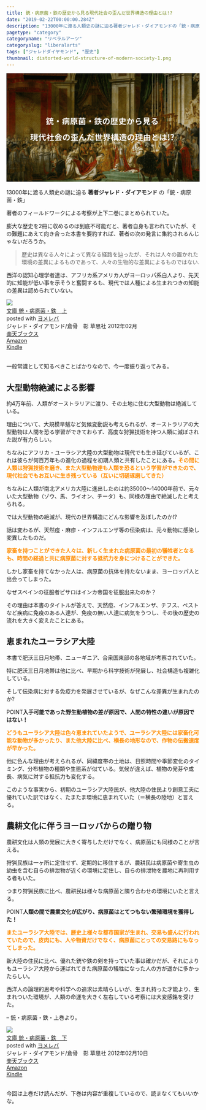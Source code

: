 ```yaml
---
title: 銃・病原菌・鉄の歴史から見る現代社会の歪んだ世界構造の理由とは!?
date: "2019-02-22T00:00:00.284Z"
description: "13000年に渡る人類史の謎に迫る著者ジャレド・ダイアモンドの「銃・病原菌・鉄」。著者が25年間、フィールドワークを通じて試行錯誤した考察が上下二巻にまとめられている。現代世界では、ユーラシア大陸系の民族が世界の富・権力を支配(特にヨーロッパ人がアメリカ・オーストラリア・アフリカ大陸の51%を征服)した世界構造だが、その理由は未だに明らかになっておらず。"
pagetype: "category"
categoryname: "リベラルアーツ"
categoryslug: "liberalarts"
tags: ["ジャレドダイヤモンド", "歴史"]
thumbnail: distorted-world-structure-of-modern-society-1.png
---
```


![](./distorted-world-structure-of-modern-society-1.png)

13000年に渡る人類史の謎に迫る **著者ジャレド・ダイアモンド** の「銃・病原菌・鉄」

著者のフィールドワークによる考察が上下二巻にまとめられていた。

膨大な歴史を2冊に収めるのは到底不可能だと、著者自身も言われていたが、その難題にあえて向き合った本書を要約すれば、著者の次の発言に集約されるんじゃないだろうか。

> 歴史は異なる人々によって異なる経路を辿ったが、それは人々の置かれた環境の差異によるものであって、人々の生物的な差異によるものではない.

西洋の認知心理学者達は、アフリカ系アメリカ人がヨーロッパ系白人より、先天的に知能が低い事を示そうと奮闘するも、現代では人種による生まれつきの知能の差異は認められていない。

<div class="cstmreba"><div class="booklink-box"><div class="booklink-image"><a href="https://hb.afl.rakuten.co.jp/hgc/146fe51c.1fd043a3.146fe51d.605dc196/yomereba_main_201902202212061983?pc=http%3A%2F%2Fbooks.rakuten.co.jp%2Frb%2F11538935%2F%3Fscid%3Daf_ich_link_urltxt%26m%3Dhttp%3A%2F%2Fm.rakuten.co.jp%2Fev%2Fbook%2F" target="_blank"  rel="noopener noreferrer"><img src="https://thumbnail.image.rakuten.co.jp/@0_mall/book/cabinet/8780/9784794218780.jpg?_ex=160x160" style="border: none;" /></a></div><div class="booklink-info"><div class="booklink-name"><a href="https://hb.afl.rakuten.co.jp/hgc/146fe51c.1fd043a3.146fe51d.605dc196/yomereba_main_201902202212061983?pc=http%3A%2F%2Fbooks.rakuten.co.jp%2Frb%2F11538935%2F%3Fscid%3Daf_ich_link_urltxt%26m%3Dhttp%3A%2F%2Fm.rakuten.co.jp%2Fev%2Fbook%2F" target="_blank"  rel="noopener noreferrer">文庫 銃・病原菌・鉄　上</a><div class="booklink-powered-date">posted with <a href="https://yomereba.com" rel="nofollow noopener noreferrer" target="_blank">ヨメレバ</a></div></div><div class="booklink-detail">ジャレド・ダイアモンド/倉骨　彰 草思社 2012年02月    </div><div class="booklink-link2"><div class="shoplinkrakuten"><a href="https://hb.afl.rakuten.co.jp/hgc/146fe51c.1fd043a3.146fe51d.605dc196/yomereba_main_201902202212061983?pc=http%3A%2F%2Fbooks.rakuten.co.jp%2Frb%2F11538935%2F%3Fscid%3Daf_ich_link_urltxt%26m%3Dhttp%3A%2F%2Fm.rakuten.co.jp%2Fev%2Fbook%2F" target="_blank"  rel="noopener noreferrer">楽天ブックス</a></div><div class="shoplinkamazon"><a href="https://www.amazon.co.jp/exec/obidos/asin/4794218788/kanon123-22/" target="_blank"  rel="noopener noreferrer">Amazon</a></div><div class="shoplinkkindle"><a href="https://www.amazon.co.jp/gp/search?keywords=%95%B6%8C%C9%20%8Fe%81E%95a%8C%B4%8B%DB%81E%93S%81%40%8F%E3&__mk_ja_JP=%83J%83%5E%83J%83i&url=node%3D2275256051&tag=kanon123-22" target="_blank"  rel="noopener noreferrer">Kindle</a></div>                              	  	  	  	  	</div></div><div class="booklink-footer"></div></div></div>
<br/>

一般常識として知るべきことばかりなので、今一度振り返ってみる。

## 大型動物絶滅による影響

約4万年前、人類がオーストラリアに渡り、その土地に住む大型動物は絶滅している。

理由について、大規模旱魃など気候変動説も考えられるが、オーストラリアの大型動物は人間を恐る学習ができておらず、高度な狩猟技術を持つ人類に滅ぼされた説が有力らしい。

ちなみにアフリカ・ユーラシア大陸の大型動物は現代でも生き延びているが、これは彼らが何百万年もの進化の過程を初期人類と共有したことにある。<span style="color: #ff8c00; font-weight: bold;">その間に人類は狩猟技術を磨き、また大型動物達も人類を恐るという学習ができたので、現代社会でもお互いに生き残っている（互いに切磋琢磨してきた）</span>

ちなみに人類が南北アメリカ大陸に進出したのは約35000〜14000年前で、元々いた大型動物（ゾウ、馬、ライオン、チータ）も、同様の理由で絶滅したと考えられる。

では大型動物の絶滅が、現代の世界構造にどんな影響を及ぼしたのか!?

話は変わるが、天然痘・麻疹・インフルエンザ等の伝染病は、元々動物に感染し変異したものだ。

<span style="color: #ff8c00; font-weight: bold;">家畜を持つことができた人々は、新しく生まれた病原菌の最初の犠牲者となるも、時間の経過と共に病原菌に対する抵抗力を身につけることができた。</span>

しかし家畜を持てなかった人は、病原菌の抗体を持たないまま、ヨーロッパ人と出会ってしまった。

なぜスペインの征服者ピサロはインカ帝国を征服出来たのか？

その理由は本書のタイトルが答えで、天然痘、インフルエンザ、チフス、ペストなど疾病に免疫のある人達が、免疫の無い人達に病気をうつし、その後の歴史の流れを大きく変えたことにある。

## 恵まれたユーラシア大陸

本書で肥沃三日月地帯、ニューギニア、合衆国東部の各地域が考察されていた。

特に肥沃三日月地帯は他に比べ、早期から科学技術が発展し、社会構造も複雑化している。

そして伝染病に対する免疫力を発展させているが、なぜこんな差異が生まれたのか?

<span class="mark">POINT</span>**入手可能であった野生動植物の差が原因で、人間の特性の違いが原因ではない！**

<span style="color: #ff8c00; font-weight: bold;">どうもユーラシア大陸は色々恵まれていたようで、ユーラシア大陸には家畜化可能な動物が多かったり、また他大陸に比べ、横長の地形なので、作物の伝搬速度が早かった。</span>

他に色んな理由が考えられるが、同緯度帯の土地は、日照時間や季節変化のタイミング、分布植物の種類や生態系が似ている。気候が違えば、植物の発芽や成長、病気に対する抵抗力も変化する。

このような事実から、初期のユーラシア大陸民が、他大陸の住民より創意工夫に優れていた訳ではなく、たまたま環境に恵まれていた（＝横長の陸地）と言える。

## 農耕文化に伴うヨーロッパからの贈り物

農耕文化は人類の発展に大きく寄与しただけでなく、病原菌にも同様のことが言える。

狩猟民族は一ヶ所に定住せず、定期的に移住するが、農耕民は病原菌や寄生虫の幼虫を含む自らの排泄物が近くの環境に定住し、自らの排泄物を農地に再利用する者もいた。

つまり狩猟民族に比べ、農耕民は様々な病原菌と隣り合わせの環境にいたと言える。

<span class="mark">POINT</span>**人類の間で農業文化が広がり、病原菌はとてつもない繁殖環境を獲得した！**

<span style="color: #ff8c00; font-weight: bold;">またユーラシア大陸では、歴史上様々な都市国家が生まれ、交易も盛んに行われていたので、皮肉にも、人や物資だけでなく、病原菌にとっての交易路にもなってしまった。</span>

新大陸の住民に比べ、優れた銃や鉄の剣を持っていた事は確かだが、それによりもユーラシア大陸から運ばれてきた病原菌の犠牲になった人の方が遥かに多かったらしい。

西洋人の論理的思考や科学への追求は素晴らしいが、生まれ持った才能より、生まれついた環境が、人類の命運を大きく左右している考察には大変感銘を受けた。

– 銃・病原菌・鉄・上巻より。

<div class="cstmreba"><div class="booklink-box"><div class="booklink-image"><a href="https://hb.afl.rakuten.co.jp/hgc/146fe51c.1fd043a3.146fe51d.605dc196/yomereba_main_201902231122257906?pc=http%3A%2F%2Fbooks.rakuten.co.jp%2Frb%2F11538936%2F%3Fscid%3Daf_ich_link_urltxt%26m%3Dhttp%3A%2F%2Fm.rakuten.co.jp%2Fev%2Fbook%2F" target="_blank"  rel="noopener noreferrer"><img src="https://thumbnail.image.rakuten.co.jp/@0_mall/book/cabinet/8797/9784794218797.jpg?_ex=160x160" style="border: none;" /></a></div><div class="booklink-info"><div class="booklink-name"><a href="https://hb.afl.rakuten.co.jp/hgc/146fe51c.1fd043a3.146fe51d.605dc196/yomereba_main_201902231122257906?pc=http%3A%2F%2Fbooks.rakuten.co.jp%2Frb%2F11538936%2F%3Fscid%3Daf_ich_link_urltxt%26m%3Dhttp%3A%2F%2Fm.rakuten.co.jp%2Fev%2Fbook%2F" target="_blank"  rel="noopener noreferrer">文庫 銃・病原菌・鉄　下</a><div class="booklink-powered-date">posted with <a href="https://yomereba.com" rel="nofollow noopener noreferrer" target="_blank">ヨメレバ</a></div></div><div class="booklink-detail">ジャレド・ダイアモンド/倉骨　彰 草思社 2012年02月10日    </div><div class="booklink-link2"><div class="shoplinkrakuten"><a href="https://hb.afl.rakuten.co.jp/hgc/146fe51c.1fd043a3.146fe51d.605dc196/yomereba_main_201902231122257906?pc=http%3A%2F%2Fbooks.rakuten.co.jp%2Frb%2F11538936%2F%3Fscid%3Daf_ich_link_urltxt%26m%3Dhttp%3A%2F%2Fm.rakuten.co.jp%2Fev%2Fbook%2F" target="_blank"  rel="noopener noreferrer">楽天ブックス</a></div><div class="shoplinkamazon"><a href="https://www.amazon.co.jp/exec/obidos/asin/4794218796/kanon123-22/" target="_blank"  rel="noopener noreferrer">Amazon</a></div><div class="shoplinkkindle"><a href="https://www.amazon.co.jp/gp/search?keywords=%95%B6%8C%C9%20%8Fe%81E%95a%8C%B4%8B%DB%81E%93S%81%40%89%BA&__mk_ja_JP=%83J%83%5E%83J%83i&url=node%3D2275256051&tag=kanon123-22" target="_blank"  rel="noopener noreferrer">Kindle</a></div>                              	  	  	  	  	</div></div><div class="booklink-footer"></div></div></div>
<br/>

今回は上巻だけ読んだが、下巻は内容が重複しているので、読まなくてもいいかな。